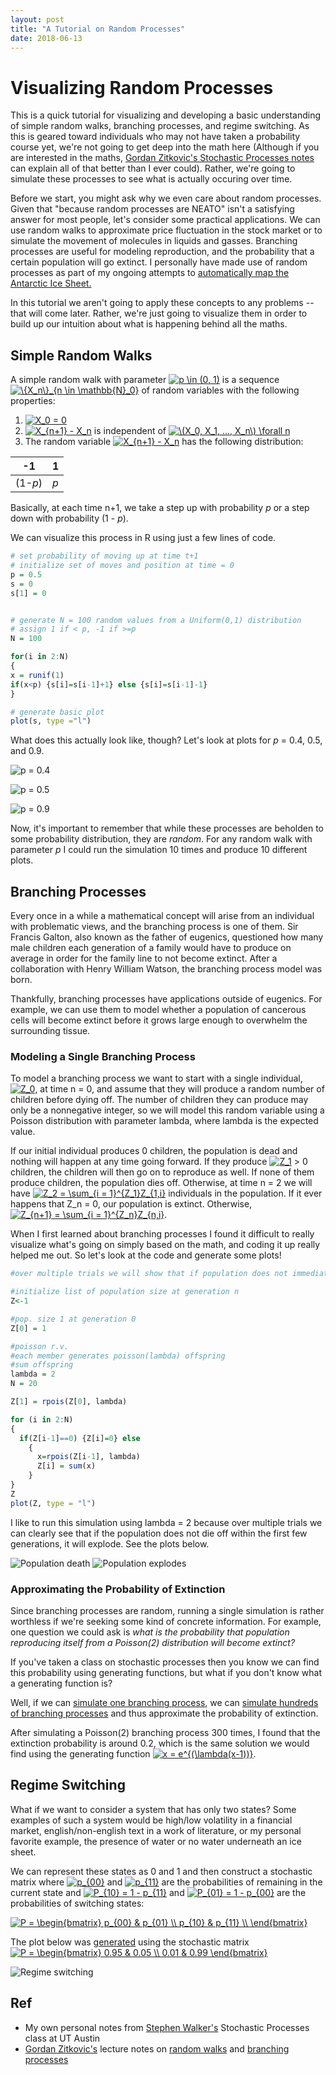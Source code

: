 ```yaml
---
layout: post
title: "A Tutorial on Random Processes"
date: 2018-06-13
---
```


# Visualizing Random Processes

This is a quick tutorial for visualizing and developing a basic understanding of simple random walks, branching processes, and regime switching. As this is geared toward individuals who may not have taken a probability course yet, we're not going to get deep into the math here (Although if you are interested in the maths, [Gordan Zitkovic's Stochastic Processes notes](https://www.ma.utexas.edu/users/gordanz/notes/) can explain all of that better than I ever could). Rather, we're going to simulate these processes to see what is actually occuring over time.

Before we start, you might ask why we even care about random processes. Given that "because random processes are NEATO" isn't a satisfying answer for most people, let's consider some practical applications. We can use random walks to approximate price fluctuation in the stock market or to simulate the movement of molecules in liquids and gasses. Branching processes are useful for modeling reproduction, and the probability that a certain population will go extinct. I personally have made use of random processes as part of my ongoing attempts to [automatically map the Antarctic Ice Sheet.](https://github.com/AlyssaYelle/auto-piking)

In this tutorial we aren't going to apply these concepts to any problems -- that will come later. Rather, we're just going to visualize them in order to build up our intuition about what is happening behind all the maths.


## Simple Random Walks

A simple random walk with parameter <a href="https://www.codecogs.com/eqnedit.php?latex=p&space;\in&space;(0,&space;1)" target="_blank"><img src="https://latex.codecogs.com/gif.latex?p&space;\in&space;(0,&space;1)" title="p \in (0, 1)" /></a> is a sequence <a href="https://www.codecogs.com/eqnedit.php?latex=\{X_n\}_{n&space;\in&space;\mathbb{N}_0}" target="_blank"><img src="https://latex.codecogs.com/gif.latex?\{X_n\}_{n&space;\in&space;\mathbb{N}_0}" title="\{X_n\}_{n \in \mathbb{N}_0}" /></a> of random variables with the following properties:
1. <a href="https://www.codecogs.com/eqnedit.php?latex=X_0&space;=&space;0" target="_blank"><img src="https://latex.codecogs.com/gif.latex?X_0&space;=&space;0" title="X_0 = 0" /></a>
2. <a href="https://www.codecogs.com/eqnedit.php?latex=X_{n&plus;1}&space;-&space;X_n" target="_blank"><img src="https://latex.codecogs.com/gif.latex?X_{n&plus;1}&space;-&space;X_n" title="X_{n+1} - X_n" /></a> is independent of <a href="https://www.codecogs.com/eqnedit.php?latex=\(X_0,&space;X_1,&space;...,&space;X_n\)&space;\forall&space;n" target="_blank"><img src="https://latex.codecogs.com/gif.latex?\(X_0,&space;X_1,&space;...,&space;X_n\)&space;\forall&space;n" title="\(X_0, X_1, ..., X_n\) \forall n" /></a>
3. The random variable <a href="https://www.codecogs.com/eqnedit.php?latex=X_{n&plus;1}&space;-&space;X_n" target="_blank"><img src="https://latex.codecogs.com/gif.latex?X_{n&plus;1}&space;-&space;X_n" title="X_{n+1} - X_n" /></a> has the following distribution:

-1    |1     
--- | ---
(1-*p*) |*p*    

Basically, at each time n+1, we take a step up with probability *p* or a step down with probability (1 - *p*).

We can visualize this process in R using just a few lines of code.

```r
# set probability of moving up at time t+1
# initialize set of moves and position at time = 0
p = 0.5
s = 0
s[1] = 0


# generate N = 100 random values from a Uniform(0,1) distribution 
# assign 1 if < p, -1 if >=p
N = 100

for(i in 2:N)
{
x = runif(1)
if(x<p) {s[i]=s[i-1]+1} else {s[i]=s[i-1]-1}
}  

# generate basic plot
plot(s, type ="l")
```

What does this actually look like, though? Let's look at plots for *p* = 0.4, 0.5, and 0.9.

![p = 0.4]('/blog/assets/stochastic/randwalkp4.png')

![p = 0.5]('/blog/assets/stochastic/symrandwalk.png')

![p = 0.9]('/blog/assets/stochastic/randwalkp9.png')

Now, it's important to remember that while these processes are beholden to some probability distribution, they are *random*. For any random walk with parameter *p* I could run the simulation 10 times and produce 10 different plots.


## Branching Processes

Every once in a while a mathematical concept will arise from an individual with problematic views, and the branching process is one of them. Sir Francis Galton, also known as the father of eugenics, questioned how many male children each generation of a family would have to produce on average in order for the family line to not become extinct. After a collaboration with Henry William Watson, the branching process model was born.

Thankfully, branching processes have applications outside of eugenics. For example, we can use them to model whether a population of cancerous cells will become extinct before it grows large enough to overwhelm the surrounding tissue.

### Modeling a Single Branching Process

To model a branching process we want to start with a single individual, <a href="https://www.codecogs.com/eqnedit.php?latex=Z_0" target="_blank"><img src="https://latex.codecogs.com/gif.latex?Z_0" title="Z_0" /></a>, at time n = 0, and assume that they will produce a random number of children before dying off. The number of children they can produce may only be a nonnegative integer, so we will model this random variable using a Poisson distribution with parameter lambda, where lambda is the expected value.

If our initial individual produces 0 children, the population is dead and nothing will happen at any time going forward. If they produce <a href="https://www.codecogs.com/eqnedit.php?latex=Z_1" target="_blank"><img src="https://latex.codecogs.com/gif.latex?Z_1" title="Z_1" /></a> > 0 children, the children will then go on to reproduce as well. If none of them produce children, the population dies off. Otherwise, at time n = 2 we will have <a href="https://www.codecogs.com/eqnedit.php?latex=Z_2&space;=&space;\sum_{i&space;=&space;1}^{Z_1}Z_{1,i}" target="_blank"><img src="https://latex.codecogs.com/gif.latex?Z_2&space;=&space;\sum_{i&space;=&space;1}^{Z_1}Z_{1,i}" title="Z_2 = \sum_{i = 1}^{Z_1}Z_{1,i}" /></a> individuals in the population. If it ever happens that Z_n = 0, our population is extinct. Otherwise, <a href="https://www.codecogs.com/eqnedit.php?latex=Z_{n&plus;1}&space;=&space;\sum_{i&space;=&space;1}^{Z_n}Z_{n,i}" target="_blank"><img src="https://latex.codecogs.com/gif.latex?Z_{n&plus;1}&space;=&space;\sum_{i&space;=&space;1}^{Z_n}Z_{n,i}" title="Z_{n+1} = \sum_{i = 1}^{Z_n}Z_{n,i}" /></a>.

When I first learned about branching processes I found it difficult to really visualize what's going on simply based on the math, and coding it up really helped me out. So let's look at the code and generate some plots!

```r
#over multiple trials we will show that if population does not immediately die off it will explode

#initialize list of population size at generation n
Z<-1

#pop. size 1 at generation 0
Z[0] = 1

#poisson r.v.
#each member generates poisson(lambda) offspring
#sum offspring
lambda = 2
N = 20

Z[1] = rpois(Z[0], lambda)

for (i in 2:N)
{
  if(Z[i-1]==0) {Z[i]=0} else 
    {
      x=rpois(Z[i-1], lambda) 
      Z[i] = sum(x)
    }
}
Z
plot(Z, type = "l")
```

I like to run this simulation using lambda = 2 because over multiple trials we can clearly see that if the population does not die off within the first few generations, it will explode. See the plots below.

![Population death]('/blog/assets/stochastic/branchpopdeath.png')
![Population explodes]('/blog/assets/stochastic/branchpopexplode.png')


### Approximating the Probability of Extinction

Since branching processes are random, running a single simulation is rather worthless if we're seeking some kind of concrete information. For example, one question we could ask is *what is the probability that population reproducing itself from a Poisson(2) distribution will become extinct?*

If you've taken a class on stochastic processes then you know we can find this probability using generating functions, but what if you don't know what a generating function is? 

Well, if we can [simulate one branching process](https://github.com/AlyssaYelle/StochasticProcesses/blob/master/branching_process.R), we can [simulate hundreds of branching processes](https://github.com/AlyssaYelle/StochasticProcesses/blob/master/extinction_prob.py) and thus approximate the probability of extinction.

After simulating a Poisson(2) branching process 300 times, I found that the extinction probability is around 0.2, which is the same solution we would find using the generating function <a href="https://www.codecogs.com/eqnedit.php?latex=x&space;=&space;e^{(\lambda(x-1))}" target="_blank"><img src="https://latex.codecogs.com/gif.latex?x&space;=&space;e^{(\lambda(x-1))}" title="x = e^{(\lambda(x-1))}" /></a>.

## Regime Switching

What if we want to consider a system that has only two states? Some examples of such a system would be high/low volatility in a financial market, english/non-english text in a work of literature, or my personal favorite example, the presence of water or no water underneath an ice sheet.

We can represent these states as 0 and 1 and then construct a stochastic matrix where <a href="https://www.codecogs.com/eqnedit.php?latex=p_{00}" target="_blank"><img src="https://latex.codecogs.com/gif.latex?p_{00}" title="p_{00}" /></a> and <a href="https://www.codecogs.com/eqnedit.php?latex=p_{11}" target="_blank"><img src="https://latex.codecogs.com/gif.latex?p_{11}" title="p_{11}" /></a> are the probabilities of remaining in the current state and <a href="https://www.codecogs.com/eqnedit.php?latex=P_{10}&space;=&space;1&space;-&space;p_{11}" target="_blank"><img src="https://latex.codecogs.com/gif.latex?P_{10}&space;=&space;1&space;-&space;p_{11}" title="P_{10} = 1 - p_{11}" /></a> and <a href="https://www.codecogs.com/eqnedit.php?latex=P_{01}&space;=&space;1&space;-&space;p_{00}" target="_blank"><img src="https://latex.codecogs.com/gif.latex?P_{01}&space;=&space;1&space;-&space;p_{00}" title="P_{01} = 1 - p_{00}" /></a> are the probabilities of switching states:

<a href="https://www.codecogs.com/eqnedit.php?latex=P&space;=&space;\begin{bmatrix}&space;p_{00}&space;&&space;p_{01}&space;\\&space;p_{10}&space;&&space;p_{11}&space;\\&space;\end{bmatrix}" target="_blank"><img src="https://latex.codecogs.com/gif.latex?P&space;=&space;\begin{bmatrix}&space;p_{00}&space;&&space;p_{01}&space;\\&space;p_{10}&space;&&space;p_{11}&space;\\&space;\end{bmatrix}" title="P = \begin{bmatrix} p_{00} & p_{01} \\ p_{10} & p_{11} \\ \end{bmatrix}" /></a>

The plot below was [generated](https://github.com/AlyssaYelle/StochasticProcesses/blob/master/markov_chain.py) using the stochastic matrix
 <a href="https://www.codecogs.com/eqnedit.php?latex=P&space;=&space;\begin{bmatrix}&space;0.95&space;&&space;0.05&space;\\&space;0.01&space;&&space;0.99&space;\end{bmatrix}" target="_blank"><img src="https://latex.codecogs.com/gif.latex?P&space;=&space;\begin{bmatrix}&space;0.95&space;&&space;0.05&space;\\&space;0.01&space;&&space;0.99&space;\end{bmatrix}" title="P = \begin{bmatrix} 0.95 & 0.05 \\ 0.01 & 0.99 \end{bmatrix}" /></a>

![Regime switching]('/blog/assets/stochastic/regime_switching.png')


## Ref
- My own personal notes from [Stephen Walker's](https://stat.utexas.edu/component/cobalt/item/15-mathematics/385-walker-stephen-g?Itemid=1176) Stochastic Processes class at UT Austin
- [Gordan Zitkovic's](https://www.ma.utexas.edu/users/gordanz/) lecture notes on [random walks](https://www.ma.utexas.edu/users/gordanz/notes/lecture4.pdf) and [branching processes](https://www.ma.utexas.edu/users/gordanz/notes/lecture7.pdf)

